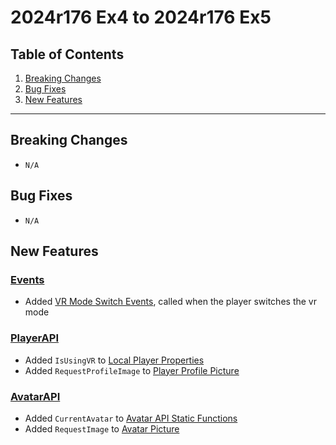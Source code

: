 # 2024r176 Ex4 to 2024r176 Ex5

## Table of Contents
1. [Breaking Changes](#breaking-changes)
2. [Bug Fixes](#bug-fixes)
3. [New Features](#new-features)

---

## Breaking Changes

- `N/A`

## Bug Fixes

- `N/A`

## New Features

### [Events](../api/events.md)
- Added [VR Mode Switch Events](../api/events.md#vr-mode-switch-events), called when the player switches the vr mode

### [PlayerAPI](../api/player-api.md)
- Added `IsUsingVR` to [Local Player Properties](../api/player-api.md#properties_2)
- Added `RequestProfileImage` to [Player Profile Picture](../api/player-api.md#profile-picture)

### [AvatarAPI](../api/avatar-api.md)
- Added `CurrentAvatar` to [Avatar API Static Functions](../api/avatar-api.md#static-functions)
- Added `RequestImage` to [Avatar Picture](../api/avatar-api.md#avatar-picture)
